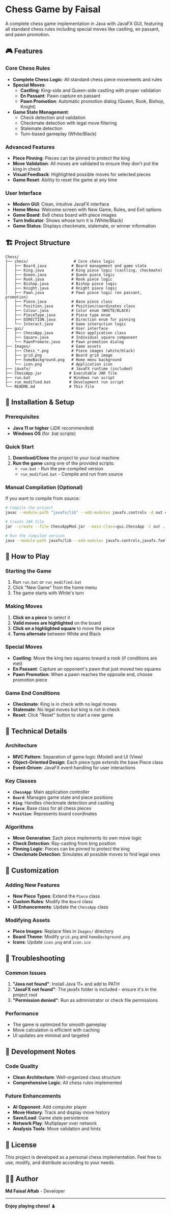 # Chess Game by Faisal

A complete chess game implementation in Java with JavaFX GUI, featuring all standard chess rules including special moves like castling, en passant, and pawn promotion.

## 🎮 Features

### Core Chess Rules
- **Complete Chess Logic**: All standard chess piece movements and rules
- **Special Moves**:
  - **Castling**: King-side and Queen-side castling with proper validation
  - **En Passant**: Pawn capture en passant
  - **Pawn Promotion**: Automatic promotion dialog (Queen, Rook, Bishop, Knight)
- **Game State Management**:
  - Check detection and validation
  - Checkmate detection with legal move filtering
  - Stalemate detection
  - Turn-based gameplay (White/Black)

### Advanced Features
- **Piece Pinning**: Pieces can be pinned to protect the king
- **Move Validation**: All moves are validated to ensure they don't put the king in check
- **Visual Feedback**: Highlighted possible moves for selected pieces
- **Game Reset**: Ability to reset the game at any time

### User Interface
- **Modern GUI**: Clean, intuitive JavaFX interface
- **Home Menu**: Welcome screen with New Game, Rules, and Exit options
- **Game Board**: 8x8 chess board with piece images
- **Turn Indicator**: Shows whose turn it is (White/Black)
- **Game Status**: Displays checkmate, stalemate, or winner information

## 🏗️ Project Structure

```
Chess/
├── chess/                    # Core chess logic
│   ├── Board.java           # Board management and game state
│   ├── King.java            # King piece logic (castling, checkmate)
│   ├── Queen.java           # Queen piece logic
│   ├── Rook.java            # Rook piece logic
│   ├── Bishop.java          # Bishop piece logic
│   ├── Knight.java          # Knight piece logic
│   ├── Pawn.java            # Pawn piece logic (en passant, promotion)
│   ├── Piece.java           # Base piece class
│   ├── Position.java        # Position/coordinates class
│   ├── Colour.java          # Color enum (WHITE/BLACK)
│   ├── PieceType.java       # Piece type enum
│   ├── DIRECTION.java       # Direction enum for pinning
│   └── Interact.java        # Game interaction logic
├── gui/                     # User interface
│   ├── ChessApp.java        # Main application class
│   ├── Square.java          # Individual square component
│   └── PawnPromote.java     # Pawn promotion dialog
├── Images/                  # Game assets
│   ├── Chess_*.png          # Piece images (white/black)
│   ├── grid.png             # Board grid image
│   ├── homeBackground.png   # Home menu background
│   └── icon.png             # Application icon
├── javafx/                  # JavaFX runtime (included)
├── ChessApp.jar            # Executable JAR file
├── run.bat                 # Windows run script
├── run_modified.bat        # Development run script
└── README.md               # This file
```

## 🚀 Installation & Setup

### Prerequisites
- **Java 11 or higher** (JDK recommended)
- **Windows OS** (for .bat scripts)

### Quick Start
1. **Download/Clone** the project to your local machine
2. **Run the game** using one of the provided scripts:
   - `run.bat` - Run the pre-compiled version
   - `run_modified.bat` - Compile and run from source

### Manual Compilation (Optional)
If you want to compile from source:

```bash
# Compile the project
javac --module-path "javafx/lib" --add-modules javafx.controls -d out chess/*.java gui/*.java

# Create JAR file
jar --create --file ChessAppMod.jar --main-class=gui.ChessApp -C out .

# Run the compiled version
java --module-path javafx/lib --add-modules javafx.controls,javafx.fxml -jar ChessAppMod.jar
```

## 🎯 How to Play

### Starting the Game
1. Run `run.bat` or `run_modified.bat`
2. Click "New Game" from the home menu
3. The game starts with White's turn

### Making Moves
1. **Click on a piece** to select it
2. **Valid moves are highlighted** on the board
3. **Click on a highlighted square** to move the piece
4. **Turns alternate** between White and Black

### Special Moves
- **Castling**: Move the king two squares toward a rook (if conditions are met)
- **En Passant**: Capture an opponent's pawn that just moved two squares
- **Pawn Promotion**: When a pawn reaches the opposite end, choose promotion piece

### Game End Conditions
- **Checkmate**: King is in check with no legal moves
- **Stalemate**: No legal moves but king is not in check
- **Reset**: Click "Reset" button to start a new game

## 🔧 Technical Details

### Architecture
- **MVC Pattern**: Separation of game logic (Model) and UI (View)
- **Object-Oriented Design**: Each piece type extends the base Piece class
- **Event-Driven**: JavaFX event handling for user interactions

### Key Classes
- **`ChessApp`**: Main application controller
- **`Board`**: Manages game state and piece positions
- **`King`**: Handles checkmate detection and castling
- **`Piece`**: Base class for all chess pieces
- **`Position`**: Represents board coordinates

### Algorithms
- **Move Generation**: Each piece implements its own move logic
- **Check Detection**: Ray-casting from king position
- **Pinning Logic**: Pieces can be pinned to protect the king
- **Checkmate Detection**: Simulates all possible moves to find legal ones

## 🎨 Customization

### Adding New Features
- **New Piece Types**: Extend the `Piece` class
- **Custom Rules**: Modify the `Board` class
- **UI Enhancements**: Update the `ChessApp` class

### Modifying Assets
- **Piece Images**: Replace files in `Images/` directory
- **Board Theme**: Modify `grid.png` and `homeBackground.png`
- **Icons**: Update `icon.png` and `icon.ico`

## 🐛 Troubleshooting

### Common Issues
1. **"Java not found"**: Install Java 11+ and add to PATH
2. **"JavaFX not found"**: The javafx folder is included - ensure it's in the project root
3. **"Permission denied"**: Run as administrator or check file permissions

### Performance
- The game is optimized for smooth gameplay
- Move calculation is efficient with caching
- UI updates are minimal and targeted

## 📝 Development Notes

### Code Quality
- **Clean Architecture**: Well-organized class structure
- **Comprehensive Logic**: All chess rules implemented


### Future Enhancements
- **AI Opponent**: Add computer player
- **Move History**: Track and display move history
- **Save/Load**: Game state persistence
- **Network Play**: Multiplayer over network
- **Analysis Tools**: Move validation and hints

## 📄 License

This project is developed as a personal chess implementation. Feel free to use, modify, and distribute according to your needs.

## 👨‍💻 Author

**Md Faisal Aftab** - Developer

---

**Enjoy playing chess!** ♟️ 
